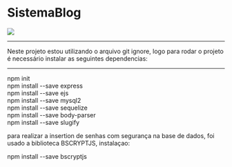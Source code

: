 # SistemaBlog

<img src="https://pplware.sapo.pt/wp-content/uploads/2016/05/nodejs_04_thumb.jpg" />

<hr>
Neste projeto estou utilizando o arquivo git ignore, logo para rodar o projeto é necessário instalar as seguintes dependencias:
<hr>
npm init <br>
npm install --save express <br>
npm install --save ejs  <br>
npm install --save mysql2 <br>
npm install --save sequelize <br>
npm install --save body-parser <br>
npm install --save slugify <br>

para realizar a insertion de senhas com segurança na base de dados, foi usado a biblioteca BSCRYPTJS, instalaçao:<br>

npm install --save bscryptjs<br>
